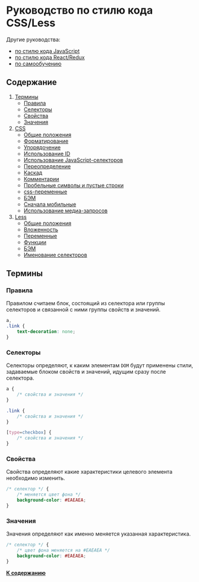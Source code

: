 # Руководство по стилю кода CSS/Less

Другие руководства:

- [по стилю кода JavaScript](javascript.md)
- [по стилю кода React/Redux](react.md)
- [по самообучению](frontend-roadmap.md)

## Содержание <a name="table-of-contents"></a>

1. [Термины](#terms)
	- [Правила](#terms-rules)
	- [Селекторы](#terms-selectors)
	- [Свойства](#terms-properties)
	- [Значения](#terms-values)
1. [CSS](#css)
	- [Общие положения](#css-common-terms)
	- [Форматирование](#formatting)
	- [Упорядочение](#sorting)
	- [Использование ID](#using-ids)
	- [Использование JavaScript-селекторов](#using-javascript-hooks)
	- [Переопределение](#override)
	- [Каскад](#cascade)
	- [Комментарии](#comments)
	- [Пробельные символы и пустые строки](#whitespace)
	- [css-переменные](#custom-properties)
	- [БЭМ](#css-bem)
	- [Сначала мобильные](#mobile-first)
	- [Использование медиа-запросов](#media-queries)
1. [Less](#less)
	- [Общие положения](#less-common-terms)
	- [Вложенность](#nesting)
	- [Переменные](#variables)
	- [Функции](#functions)
	- [БЭМ](#less-bem)
	- [Именование селекторов](#naming)

## Термины <a name="terms"></a>

### Правила <a name="terms-rules"></a>

Правилом считаем блок, состоящий из селектора или группы селекторов и связанной с ними группы свойств и значений.

```css
a,
.link {
	text-decoration: none;
}

```

### Селекторы <a name="terms-selectors"></a>

Селекторы определяют, к каким элементам `DOM` будут применены стили, задаваемые блоком свойств и значений, идущим сразу после селектора.

```css
a {
	/* свойства и значения */
}

.link {
	/* свойства и значения */
}

[type=checkbox] {
	/* свойства и значения */
}
```

### Свойства <a name="terms-properties"></a>

Свойства определяют какие характеристики целевого элемента необходимо изменить.

```css
/* селектор */ {
	/* меняется цвет фона */
	background-color: #EAEAEA; 
}
```

### Значения <a name="terms-values"></a>

Значения определяют как именно меняется указанная характеристика.

```css
/* селектор */ {
	/* цвет фона меняется на #EAEAEA */
	background-color: #EAEAEA; 
}
```

**[К содержанию](#table-of-contents)**
